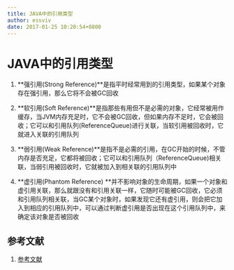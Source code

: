```yaml
---
title: JAVA中的引用类型
author: essviv
date: 2017-01-25 10:20:54+0800
---
```


# JAVA中的引用类型

1. **强引用(Strong Reference)**是指平时经常用到的引用类型，如果某个对象存在强引用，那么它将不会被GC回收

2. **软引用(Soft Reference)**是指那些有用但不是必需的对象，它经常被用作缓存，当JVM内存充足时，它不会被GC回收，但如果内存不足时，它会被回收；它可以和引用队列(ReferenceQueue)进行关联，当软引用被回收时，它就进入关联的引用队列

3. **弱引用(Weak Reference)**是指不是必需的引用，在GC开始的时候，不管内存是否充足，它都将被回收；它可以和引用队列（ReferenceQueue)相关联，当弱引用被回收时，它就被加入到相关联的引用队列中

4. **虚引用(Phantom Reference) **并不影响对象的生命周期，如果一个对象和虚引用关联，那么就跟没有和引用关联一样，它随时可能被GC回收，它必须和引用队列相关联，当GC某个对象时，如果发现它还有虚引用，则会把它加入到相应的引用队列中，可以通过判断虚引用是否出现在这个引用队列中，来确定该对象是否被回收

## 参考文献

1. [参考文献](https://community.oracle.com/blogs/enicholas/2006/05/04/understanding-weak-references)